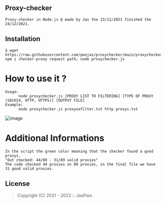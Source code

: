 ## Proxy-checker

    Proxy-checker in Node.js @ made by Jas the 23/12/2021 finished the 24/12/2021.

## Installation

    $ wget https://raw.githubusercontent.com/pwnjas/proxychecker/main/proxychecker.js; npm i checker-proxy request path; node proxychecker.js 
    
# How to use it ?

    Usage:
          node proxychecker.js [PROXY LIST TO FILTERING] [TYPE OF PROXY (SOCKS4, HTTP, HTTPS)] [OUTPUT FILE]
    Example: 
          node proxychecker.js proxynofilter.txt http proxys.txt

![image](https://user-images.githubusercontent.com/77278137/147364222-a82220bb-d848-4a19-99ed-9a3d5e0703e7.png)

# Additional Informations

    In the script the green color meaning that the checker found a good proxys.
    "Out checked: 44/89 - 31/89 valid proxies"
    The code checked 44 proxies on 89 proxies, in the final file we have 31 good valid proxies.
    
## License 

> Copyright (C) 2021 - 2022 :: JasPwn

